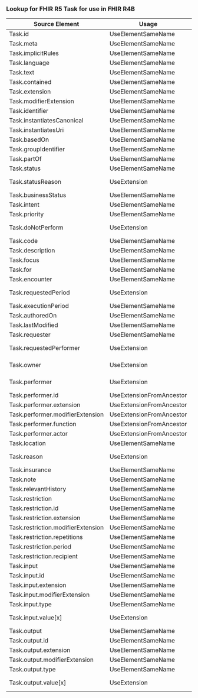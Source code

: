 ### Lookup for FHIR R5 Task for use in FHIR R4B

| Source Element | Usage | Target |
| -------------- | ----- | ------ |
| Task.id | UseElementSameName | Task.id |
| Task.meta | UseElementSameName | Task.meta |
| Task.implicitRules | UseElementSameName | Task.implicitRules |
| Task.language | UseElementSameName | Task.language |
| Task.text | UseElementSameName | Task.text |
| Task.contained | UseElementSameName | Task.contained |
| Task.extension | UseElementSameName | Task.extension |
| Task.modifierExtension | UseElementSameName | Task.modifierExtension |
| Task.identifier | UseElementSameName | Task.identifier |
| Task.instantiatesCanonical | UseElementSameName | Task.instantiatesCanonical |
| Task.instantiatesUri | UseElementSameName | Task.instantiatesUri |
| Task.basedOn | UseElementSameName | Task.basedOn |
| Task.groupIdentifier | UseElementSameName | Task.groupIdentifier |
| Task.partOf | UseElementSameName | Task.partOf |
| Task.status | UseElementSameName | Task.status |
| Task.statusReason | UseExtension | http://hl7.org/fhir/5.0/StructureDefinition/extension-Task.statusReason |
| Task.businessStatus | UseElementSameName | Task.businessStatus |
| Task.intent | UseElementSameName | Task.intent |
| Task.priority | UseElementSameName | Task.priority |
| Task.doNotPerform | UseExtension | http://hl7.org/fhir/5.0/StructureDefinition/extension-Task.doNotPerform |
| Task.code | UseElementSameName | Task.code |
| Task.description | UseElementSameName | Task.description |
| Task.focus | UseElementSameName | Task.focus |
| Task.for | UseElementSameName | Task.for |
| Task.encounter | UseElementSameName | Task.encounter |
| Task.requestedPeriod | UseExtension | http://hl7.org/fhir/5.0/StructureDefinition/extension-Task.requestedPeriod |
| Task.executionPeriod | UseElementSameName | Task.executionPeriod |
| Task.authoredOn | UseElementSameName | Task.authoredOn |
| Task.lastModified | UseElementSameName | Task.lastModified |
| Task.requester | UseElementSameName | Task.requester |
| Task.requestedPerformer | UseExtension | http://hl7.org/fhir/5.0/StructureDefinition/extension-Task.requestedPerformer |
| Task.owner | UseExtension | http://hl7.org/fhir/5.0/StructureDefinition/extension-Task.owner |
| Task.performer | UseExtension | http://hl7.org/fhir/5.0/StructureDefinition/extension-Task.performer |
| Task.performer.id | UseExtensionFromAncestor | - |
| Task.performer.extension | UseExtensionFromAncestor | - |
| Task.performer.modifierExtension | UseExtensionFromAncestor | - |
| Task.performer.function | UseExtensionFromAncestor | - |
| Task.performer.actor | UseExtensionFromAncestor | - |
| Task.location | UseElementSameName | Task.location |
| Task.reason | UseExtension | http://hl7.org/fhir/5.0/StructureDefinition/extension-Task.reason |
| Task.insurance | UseElementSameName | Task.insurance |
| Task.note | UseElementSameName | Task.note |
| Task.relevantHistory | UseElementSameName | Task.relevantHistory |
| Task.restriction | UseElementSameName | Task.restriction |
| Task.restriction.id | UseElementSameName | Task.restriction.id |
| Task.restriction.extension | UseElementSameName | Task.restriction.extension |
| Task.restriction.modifierExtension | UseElementSameName | Task.restriction.modifierExtension |
| Task.restriction.repetitions | UseElementSameName | Task.restriction.repetitions |
| Task.restriction.period | UseElementSameName | Task.restriction.period |
| Task.restriction.recipient | UseElementSameName | Task.restriction.recipient |
| Task.input | UseElementSameName | Task.input |
| Task.input.id | UseElementSameName | Task.input.id |
| Task.input.extension | UseElementSameName | Task.input.extension |
| Task.input.modifierExtension | UseElementSameName | Task.input.modifierExtension |
| Task.input.type | UseElementSameName | Task.input.type |
| Task.input.value[x] | UseExtension | http://hl7.org/fhir/5.0/StructureDefinition/extension-Task.input.value |
| Task.output | UseElementSameName | Task.output |
| Task.output.id | UseElementSameName | Task.output.id |
| Task.output.extension | UseElementSameName | Task.output.extension |
| Task.output.modifierExtension | UseElementSameName | Task.output.modifierExtension |
| Task.output.type | UseElementSameName | Task.output.type |
| Task.output.value[x] | UseExtension | http://hl7.org/fhir/5.0/StructureDefinition/extension-Task.output.value |
